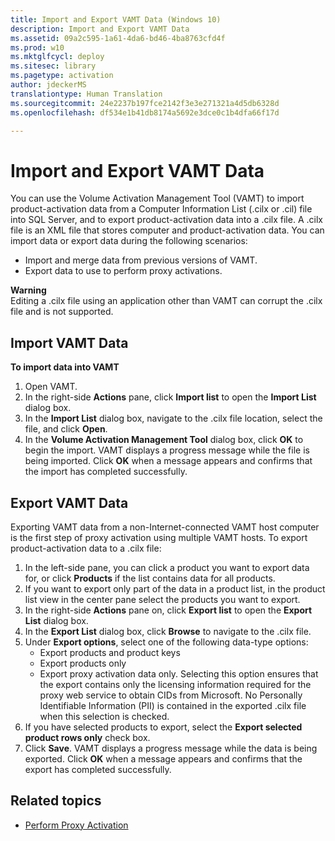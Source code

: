 ```yaml
---
title: Import and Export VAMT Data (Windows 10)
description: Import and Export VAMT Data
ms.assetid: 09a2c595-1a61-4da6-bd46-4ba8763cfd4f
ms.prod: w10
ms.mktglfcycl: deploy
ms.sitesec: library
ms.pagetype: activation
author: jdeckerMS
translationtype: Human Translation
ms.sourcegitcommit: 24e2237b197fce2142f3e3e271321a4d5db6328d
ms.openlocfilehash: df534e1b41db8174a5692e3dce0c1b4dfa66f17d

---
```


# Import and Export VAMT Data

You can use the Volume Activation Management Tool (VAMT) to import product-activation data from a Computer Information List (.cilx or .cil) file into SQL Server, and to export product-activation data into a .cilx file. A .cilx file is an XML file that stores computer and product-activation data. You can import data or export data during the following scenarios:
-   Import and merge data from previous versions of VAMT.
-   Export data to use to perform proxy activations.

**Warning**  
Editing a .cilx file using an application other than VAMT can corrupt the .cilx file and is not supported.

## Import VAMT Data

**To import data into VAMT**
1.  Open VAMT.
2.  In the right-side **Actions** pane, click **Import list** to open the **Import List** dialog box.
3.  In the **Import List** dialog box, navigate to the .cilx file location, select the file, and click **Open**.
4.  In the **Volume Activation Management Tool** dialog box, click **OK** to begin the import. VAMT displays a progress message while the file is being imported. Click **OK** when a message appears and confirms that the import has completed successfully.

## Export VAMT Data

Exporting VAMT data from a non-Internet-connected VAMT host computer is the first step of proxy activation using multiple VAMT hosts. To export product-activation data to a .cilx file:
1.  In the left-side pane, you can click a product you want to export data for, or click **Products** if the list contains data for all products.
2.  If you want to export only part of the data in a product list, in the product list view in the center pane select the products you want to export.
3.  In the right-side **Actions** pane on, click **Export list** to open the **Export List** dialog box.
4.  In the **Export List** dialog box, click **Browse** to navigate to the .cilx file.
5.  Under **Export options**, select one of the following data-type options:
    -   Export products and product keys
    -   Export products only
    -   Export proxy activation data only. Selecting this option ensures that the export contains only the licensing information required for the proxy web service to obtain CIDs from Microsoft. No Personally Identifiable Information (PII) is contained in the exported .cilx file when this selection is checked.
6.  If you have selected products to export, select the **Export selected product rows only** check box.
7.  Click **Save**. VAMT displays a progress message while the data is being exported. Click **OK** when a message appears and confirms that the export has completed successfully.

## Related topics

- [Perform Proxy Activation](proxy-activation-vamt.md)



<!--HONumber=Jun16_HO4-->


